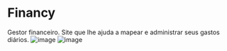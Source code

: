 # Financy
Gestor financeiro.
Site que lhe ajuda a mapear e administrar seus gastos diários.
![image](https://user-images.githubusercontent.com/50183633/147143026-326e2243-104b-4021-b81d-0dd32cc30af4.png)
![image](https://user-images.githubusercontent.com/50183633/147143108-a265253a-4187-4584-9344-ad3909a4302d.png)

